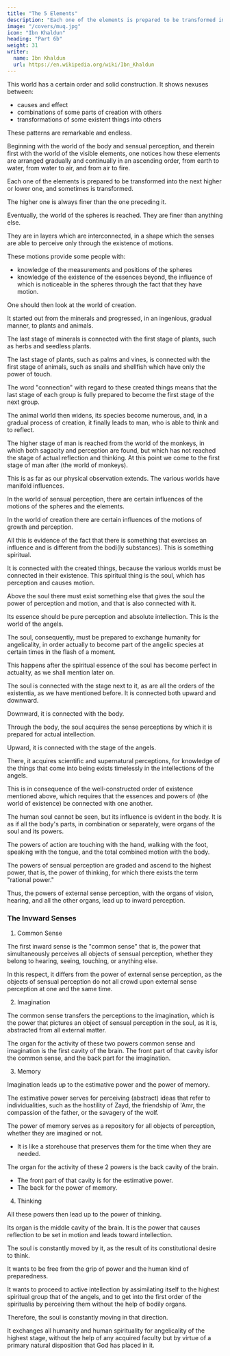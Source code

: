 ```yaml
---
title: "The 5 Elements"
description: "Each one of the elements is prepared to be transformed into the next higher or lower one, and sometimes is transformed"
image: "/covers/muq.jpg"
icon: "Ibn Khaldun"
heading: "Part 6b"
weight: 31
writer:
  name: Ibn Khaldun
  url: https://en.wikipedia.org/wiki/Ibn_Khaldun
---
```




<!-- ## Prophecy  -->

This world has a certain order and solid construction. It shows nexuses between:
- causes and effect
- combinations of some parts of creation with others
- transformations of some existent things into others

These patterns are remarkable and endless. 

Beginning with the world of the body and sensual perception, and therein first with the world of the visible elements, one notices how these elements are arranged gradually and continually in an ascending order, from earth to water, from water to air, and from air to fire. 

Each one of the elements is prepared to be transformed into the next higher or lower one, and sometimes is transformed. 

The higher one is always finer than the one preceding it. 

Eventually, the world of the spheres is reached. They are finer than anything else. 

They are in layers which are interconnected, in a shape which the senses are able to perceive only through the existence of motions. 

These motions provide some people with:
- knowledge of the measurements and positions of the spheres
- knowledge of the existence of the essences beyond, the influence of which is noticeable in the spheres through the fact that they have motion.

One should then look at the world of creation. 

It started out from the minerals and progressed, in an ingenious, gradual manner, to plants and animals.

<!-- 269 -->
The last stage of minerals is connected with the first stage of plants, such as herbs and seedless plants.

The last stage of plants, such as palms and vines, is connected with the first stage of animals, such as snails and shellfish which have only the power of touch. 

The word "connection" with regard to these created things means that the last stage of each group is fully prepared to become the first stage of the next group.

The animal world then widens, its species become numerous, and, in a gradual process of creation, it finally leads to man, who is able to think and to reflect. 

The higher stage of man is reached from the world of the monkeys, in which both sagacity and perception are found, but which has not reached the stage of actual reflection and thinking. At this point we come to the first stage of man after (the world of monkeys). 

This is as far as our physical observation extends. The various worlds have manifold influences.

In the world of sensual perception, there are certain influences of the motions of the spheres and the elements.

In the world of creation there are certain influences of the motions of growth and perception. 

All this is evidence of the fact that there is something that exercises an influence and is different from the bodi(ly substances). This is something spiritual. 

It is connected with the created things, because the various worlds must be connected in their existence. This spiritual thing is the soul, which has perception and causes motion.

Above the soul there must exist something else that gives the soul the power of perception and motion, and that is also connected with it. 

Its essence should be pure perception and absolute intellection. This is the world of the angels. 

The soul, consequently, must be prepared to exchange humanity for angelicality, in order actually to become part of the angelic species at certain times in the flash of a moment. 

This happens after the spiritual essence of the soul has become perfect in actuality, as we shall mention later on.

The soul is connected with the stage next to it, as are all the orders of the existentia, as we have mentioned before. It is connected both upward and downward.

Downward, it is connected with the body. 

Through the body, the soul acquires the sense perceptions by which it is prepared for actual intellection. 
<!-- 271  -->

Upward, it is connected with the stage of the angels. 

There, it acquires scientific and supernatural perceptions, for knowledge of the things that come into being exists timelessly in the intellections of the angels.

This is in consequence of the well-constructed order of existence mentioned above, which requires that the essences and powers of (the world of existence) be connected with one another.

The human soul cannot be seen, but its influence is evident in the body. It is as if all the body's parts, in combination or separately, were organs of the soul and its powers. 

The powers of action are touching with the hand, walking with the foot, speaking with the tongue, and the total combined motion with the body.

The powers of sensual perception are graded and ascend to the highest power, that is, the power of thinking, for which there exists the term "rational power." 

 <!-- 272 -->
Thus, the powers of external sense perception, with the organs of vision, hearing, and all the other organs, lead up to inward perception. 


### The Invward Senses

1. Common Sense

The first inward sense is the "common sense" that is, the power that simultaneously perceives all objects of sensual perception, whether they belong to hearing, seeing, touching, or anything else.

In this respect, it differs from the power of external sense perception, as the objects of sensual perception do not all crowd upon external sense perception at one and the same time.

2. Imagination

The common sense transfers the perceptions to the imagination, which is the power that pictures an object of sensual perception in the soul, as it is, abstracted from all external matter. 

The organ for the activity of these two powers common sense and imagination is the first cavity of the brain. The front part of that cavity isfor the common sense, and the back part for the imagination.

<!-- 273 -->

3. Memory

Imagination leads up to the estimative power and the power of memory.

The estimative power serves for perceiving (abstract) ideas that refer to individualities, such as the hostility of Zayd, the friendship of 'Amr, the compassion of the father, or the savagery of the wolf. 

The power of memory serves as a repository for all objects of perception, whether they are imagined or not. 
- It is like a storehouse that preserves them for the time when they are needed. 

The organ for the activity of these 2 powers is the back cavity of the brain.
- The front part of that cavity is for the estimative power.
- The back for the power of memory.


4. Thinking

All these powers then lead up to the power of thinking. 

Its organ is the middle cavity of the brain. It is the power that causes reflection to be set in motion and leads toward intellection. 

The soul is constantly moved by it, as the result of its constitutional desire to think. 

<!-- 274 -->
It wants to be free from the grip of power and the human kind of preparedness. 

It wants to proceed to active intellection by assimilating itself to the highest spiritual group that of the angels, and to get into the first order of the spiritualia by perceiving them without the help of bodily organs. 

Therefore, the soul is constantly moving in that direction. 

It exchanges all humanity and human spirituality for angelicality of the highest stage, without the help of any acquired faculty but by virtue of a primary natural disposition that God has placed in it.

